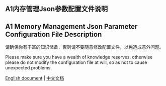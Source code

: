 ## A1内存管理Json参数配置文件说明
## A1 Memory Management Json Parameter Configuration File Description

请确保你有丰富的知识储备，否则请不要随意修改配置文件，以免造成意外问题。

Please make sure you have a wealth of knowledge reserves, otherwise please do not modify the configuration file at will, so as not to cause unexpected problems.

[English document](JSON-CONFIG.md) | [中文文档](JSON-CONFIG-zh.md)